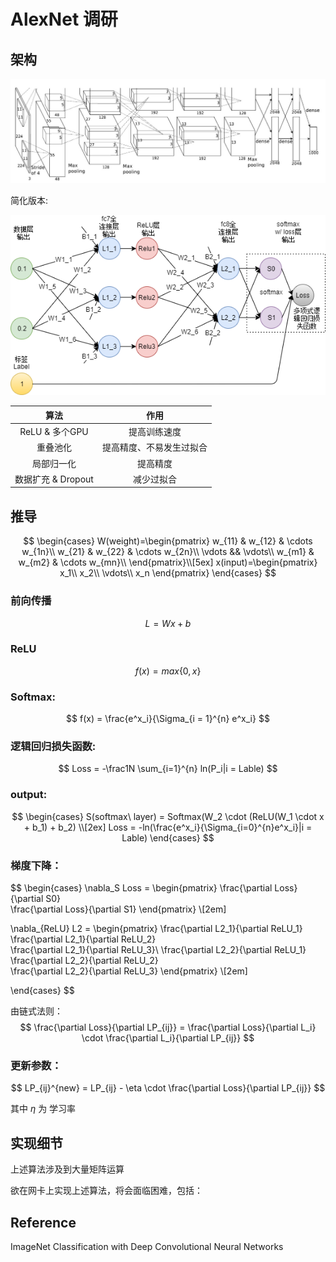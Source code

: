 # AlexNet 调研

## 架构

![alexnet-original](AlexNet.assets/alexnet-original.jpg)

简化版本:

![alexnet-architecture](AlexNet.assets/alexnet-architecture.png)


|        算法        |           作用           |
| :----------------: | :----------------------: |
|   ReLU & 多个GPU   |       提高训练速度       |
|      重叠池化      | 提高精度、不易发生过拟合 |
|     局部归一化     |         提高精度         |
| 数据扩充 & Dropout |        减少过拟合        |


## 推导

$$
\begin{cases}
W(weight)=\begin{pmatrix}
w_{11} & w_{12} & \cdots w_{1n}\\
w_{21} & w_{22} & \cdots w_{2n}\\
\vdots && \vdots\\
w_{m1} & w_{m2} & \cdots w_{mn}\\
\end{pmatrix}\\[5ex]
x(input)=\begin{pmatrix}
x_1\\
x_2\\
\vdots\\
x_n
\end{pmatrix}
\end{cases}
$$

### 前向传播

$$
L = Wx + b
$$

### ReLU

$$
f(x) = max\{0, x\}
$$

### Softmax:

$$
f(x) = \frac{e^x_i}{\Sigma_{i = 1}^{n} e^x_i}
$$

### 逻辑回归损失函数:

$$
Loss = -\frac1N \sum_{i=1}^{n} ln(P_i|i = Lable)
$$

### output:

$$
\begin{cases}
S(softmax\ layer) = Softmax(W_2 \cdot (ReLU(W_1 \cdot x + b_1) + b_2) \\[2ex]
Loss = -ln(\frac{e^x_i}{\Sigma_{i=0}^{n}e^x_i}|i = Lable)
\end{cases}
$$

### 梯度下降：

$$
\begin{cases}
\nabla_S Loss = 
\begin{pmatrix}
\frac{\partial Loss}{\partial S0}\
\frac{\partial Loss}{\partial S1}
\end{pmatrix} \\[2em]

\nabla_{ReLU} L2 = 
\begin{pmatrix}
\frac{\partial L2_1}{\partial ReLU_1}\
\frac{\partial L2_1}{\partial ReLU_2}\
\frac{\partial L2_1}{\partial ReLU_3}\\
\frac{\partial L2_2}{\partial ReLU_1}\
\frac{\partial L2_2}{\partial ReLU_2}\
\frac{\partial L2_2}{\partial ReLU_3}
\end{pmatrix} \\[2em]

\end{cases}
$$

由链式法则：
$$
\frac{\partial Loss}{\partial LP_{ij}} = \frac{\partial Loss}{\partial L_i} \cdot \frac{\partial L_i}{\partial LP_{ij}}
$$

### 更新参数：

$$
LP_{ij}^{new} = LP_{ij} - \eta \cdot \frac{\partial Loss}{\partial LP_{ij}}
$$

其中 $\eta$ 为 学习率

## 实现细节

上述算法涉及到大量矩阵运算

欲在网卡上实现上述算法，将会面临困难，包括：

## Reference

ImageNet Classification with Deep Convolutional
Neural Networks